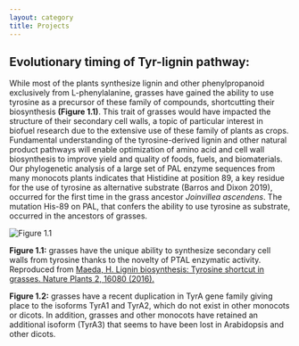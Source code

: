 ```yaml
---
layout: category
title: Projects
---
```

## Evolutionary timing of Tyr-lignin pathway:

While most of the plants synthesize lignin and other phenylpropanoid exclusively from L-phenylalanine, grasses have gained the ability to use tyrosine as a precursor of these family of compounds, shortcutting their biosynthesis **(Figure 1.1)**. This trait of grasses would have impacted the structure of their secondary cell walls, a topic of particular interest in biofuel research due to the extensive use of these family of plants as crops. Fundamental understanding of the tyrosine-derived lignin and other natural product pathways will enable optimization of amino acid and cell wall biosynthesis to improve yield and quality of foods, fuels, and biomaterials. Our phylogenetic analysis of a large set of PAL enzyme sequences from many monocots plants indicates that Histidine at position 89, a key residue for the use of tyrosine as alternative substrate (Barros and Dixon 2019), occurred for the first time in the grass ancestor *Joinvillea ascendens*. The mutation His-89 on PAL, that confers the ability to use tyrosine as substrate, occurred in the ancestors of grasses.

![Figure 1.1]([HiroshiLab]/[PGRP]//tree/master/assets/figure1.1.jpg)

**Figure 1.1:** grasses have the unique ability to synthesize secondary cell walls from tyrosine thanks to the novelty of PTAL enzymatic activity. Reproduced from <a href="https://doi.org/10.1038/nplants.2016.80"> Maeda, H. Lignin biosynthesis: Tyrosine shortcut in grasses. Nature Plants 2, 16080 (2016).</a>



**Figure 1.2:** grasses have a recent duplication in TyrA gene family giving place to the isoforms TyrA1 and TyrA2, which do not exist in other monocots or dicots. In addition, grasses and other monocots have retained an additional isoform (TyrA3) that seems to have been lost in Arabidopsis and other dicots.
